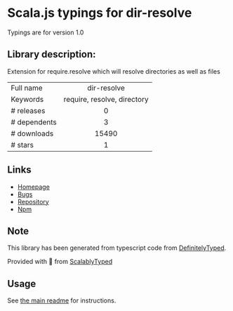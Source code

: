 
# Scala.js typings for dir-resolve

Typings are for version 1.0

## Library description:
Extension for require.resolve which will resolve directories as well as files

|                    |                 |
| ------------------ | :-------------: |
| Full name          | dir-resolve |
| Keywords           | require, resolve, directory |
| # releases         | 0 |
| # dependents       | 3 |
| # downloads        | 15490 |
| # stars            | 1 |

## Links
- [Homepage](https://github.com/mwinche/dir-resolve#readme)
- [Bugs](https://github.com/mwinche/dir-resolve/issues)
- [Repository](https://github.com/mwinche/dir-resolve)
- [Npm](https://www.npmjs.com/package/dir-resolve)
    


## Note
This library has been generated from typescript code from [DefinitelyTyped](https://definitelytyped.org).

Provided with :purple_heart: from [ScalablyTyped](https://github.com/oyvindberg/ScalablyTyped)

## Usage
See [the main readme](../../readme.md) for instructions.


